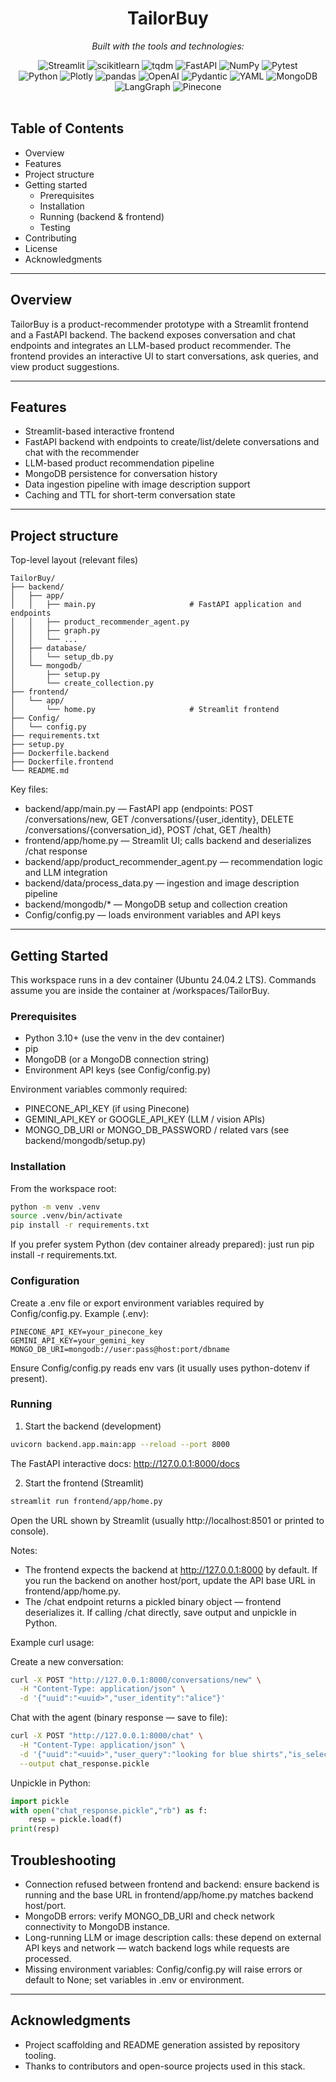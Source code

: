 <div id="top">

<!-- HEADER STYLE: CLASSIC -->
<div align="center">

# TailorBuy

<em></em>

<!-- BADGES -->
<!-- local repository, no metadata badges. -->

<em>Built with the tools and technologies:</em>

<img src="https://img.shields.io/badge/Streamlit-FF4B4B.svg?style=default&logo=Streamlit&logoColor=white" alt="Streamlit">
<img src="https://img.shields.io/badge/scikitlearn-F7931E.svg?style=default&logo=scikit-learn&logoColor=white" alt="scikitlearn">
<img src="https://img.shields.io/badge/tqdm-FFC107.svg?style=default&logo=tqdm&logoColor=black" alt="tqdm">
<img src="https://img.shields.io/badge/FastAPI-009688.svg?style=default&logo=FastAPI&logoColor=white" alt="FastAPI">
<img src="https://img.shields.io/badge/NumPy-013243.svg?style=default&logo=NumPy&logoColor=white" alt="NumPy">
<img src="https://img.shields.io/badge/Pytest-0A9EDC.svg?style=default&logo=Pytest&logoColor=white" alt="Pytest">
<br>
<img src="https://img.shields.io/badge/Python-3776AB.svg?style=default&logo=Python&logoColor=white" alt="Python">
<img src="https://img.shields.io/badge/Plotly-3F4F75.svg?style=default&logo=Plotly&logoColor=white" alt="Plotly">
<img src="https://img.shields.io/badge/pandas-150458.svg?style=default&logo=pandas&logoColor=white" alt="pandas">
<img src="https://img.shields.io/badge/OpenAI-412991.svg?style=default&logo=OpenAI&logoColor=white" alt="OpenAI">
<img src="https://img.shields.io/badge/Pydantic-E92063.svg?style=default&logo=Pydantic&logoColor=white" alt="Pydantic">
<img src="https://img.shields.io/badge/YAML-CB171E.svg?style=default&logo=YAML&logoColor=white" alt="YAML">
<img src="https://img.shields.io/badge/MongoDB-4EA94B.svg?style=default&logo=MongoDB&logoColor=white" alt="MongoDB">
<img src="https://img.shields.io/badge/LangGraph-3C75AF.svg?style=default&logo=LangChain&logoColor=white" alt="LangGraph">
<img src="https://img.shields.io/badge/Pinecone-0A9396.svg?style=default&logo=Pinecone&logoColor=white" alt="Pinecone">

</div>
<br>


## Table of Contents

- Overview
- Features
- Project structure
- Getting started
  - Prerequisites
  - Installation
  - Running (backend & frontend)
  - Testing
- Contributing
- License
- Acknowledgments

---

## Overview

TailorBuy is a product-recommender prototype with a Streamlit frontend and a FastAPI backend. The backend exposes conversation and chat endpoints and integrates an LLM-based product recommender. The frontend provides an interactive UI to start conversations, ask queries, and view product suggestions.

---

## Features

- Streamlit-based interactive frontend
- FastAPI backend with endpoints to create/list/delete conversations and chat with the recommender
- LLM-based product recommendation pipeline
- MongoDB persistence for conversation history
- Data ingestion pipeline with image description support
- Caching and TTL for short-term conversation state

---

## Project structure

Top-level layout (relevant files)

```
TailorBuy/
├── backend/
│   ├── app/
│   │   ├── main.py                     # FastAPI application and endpoints
│   │   ├── product_recommender_agent.py
│   │   ├── graph.py
│   │   └── ...
│   ├── database/
│   │   └── setup_db.py
│   └── mongodb/
│       ├── setup.py
│       └── create_collection.py
├── frontend/
│   └── app/
│       └── home.py                     # Streamlit frontend
├── Config/
│   └── config.py
├── requirements.txt
├── setup.py
├── Dockerfile.backend
├── Dockerfile.frontend
└── README.md
```

Key files:
- backend/app/main.py — FastAPI app (endpoints: POST /conversations/new, GET /conversations/{user_identity}, DELETE /conversations/{conversation_id}, POST /chat, GET /health)
- frontend/app/home.py — Streamlit UI; calls backend and deserializes /chat response
- backend/app/product_recommender_agent.py — recommendation logic and LLM integration
- backend/data/process_data.py — ingestion and image description pipeline
- backend/mongodb/* — MongoDB setup and collection creation
- Config/config.py — loads environment variables and API keys

---

## Getting Started

This workspace runs in a dev container (Ubuntu 24.04.2 LTS). Commands assume you are inside the container at /workspaces/TailorBuy.

### Prerequisites

- Python 3.10+ (use the venv in the dev container)
- pip
- MongoDB (or a MongoDB connection string)
- Environment API keys (see Config/config.py)

Environment variables commonly required:
- PINECONE_API_KEY (if using Pinecone)
- GEMINI_API_KEY or GOOGLE_API_KEY (LLM / vision APIs)
- MONGO_DB_URI or MONGO_DB_PASSWORD / related vars (see backend/mongodb/setup.py)

### Installation

From the workspace root:

```sh
python -m venv .venv
source .venv/bin/activate
pip install -r requirements.txt
```

If you prefer system Python (dev container already prepared): just run pip install -r requirements.txt.

### Configuration

Create a .env file or export environment variables required by Config/config.py. Example (.env):

```
PINECONE_API_KEY=your_pinecone_key
GEMINI_API_KEY=your_gemini_key
MONGO_DB_URI=mongodb://user:pass@host:port/dbname
```

Ensure Config/config.py reads env vars (it usually uses python-dotenv if present).

### Running

1) Start the backend (development)

```sh
uvicorn backend.app.main:app --reload --port 8000
```

The FastAPI interactive docs: http://127.0.0.1:8000/docs

2) Start the frontend (Streamlit)

```sh
streamlit run frontend/app/home.py
```

Open the URL shown by Streamlit (usually http://localhost:8501 or printed to console).

Notes:
- The frontend expects the backend at http://127.0.0.1:8000 by default. If you run the backend on another host/port, update the API base URL in frontend/app/home.py.
- The /chat endpoint returns a pickled binary object — frontend deserializes it. If calling /chat directly, save output and unpickle in Python.

Example curl usage:

Create a new conversation:
```sh
curl -X POST "http://127.0.0.1:8000/conversations/new" \
  -H "Content-Type: application/json" \
  -d '{"uuid":"<uuid>","user_identity":"alice"}'
```

Chat with the agent (binary response — save to file):
```sh
curl -X POST "http://127.0.0.1:8000/chat" \
  -H "Content-Type: application/json" \
  -d '{"uuid":"<uuid>","user_query":"looking for blue shirts","is_selected_products":false}' \
  --output chat_response.pickle
```

Unpickle in Python:
```py
import pickle
with open("chat_response.pickle","rb") as f:
    resp = pickle.load(f)
print(resp)
```

## Troubleshooting

- Connection refused between frontend and backend: ensure backend is running and the base URL in frontend/app/home.py matches backend host/port.
- MongoDB errors: verify MONGO_DB_URI and check network connectivity to MongoDB instance.
- Long-running LLM or image description calls: these depend on external API keys and network — watch backend logs while requests are processed.
- Missing environment variables: Config/config.py will raise errors or default to None; set variables in .env or environment.

---

## Acknowledgments

- Project scaffolding and README generation assisted by repository tooling.
- Thanks to contributors and open-source projects used in this stack.

